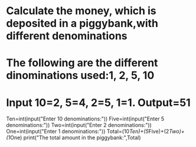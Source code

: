 # Calculate the money, which is deposited in a piggybank,with different denominations 
# The following are the different dinominations used:1, 2, 5, 10
# Input 10=2, 5=4, 2=5, 1=1. Output=51
Ten=int(input("Enter 10 denominations:"))
Five=int(input("Enter 5 denominations:"))
Two=int(input("Enter 2 denominations:"))
One=int(input("Enter 1 denominations:"))
Total=(10*Ten)+(5*Five)+(2*Two)+(1*One)
print("The total amount in the piggybank:",Total)

